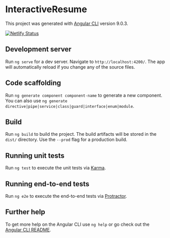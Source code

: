 # InteractiveResume

This project was generated with [Angular CLI](https://github.com/angular/angular-cli) version 9.0.3.

[![Netlify Status](https://api.netlify.com/api/v1/badges/6af34008-7f77-4cfb-913e-1a21642b7eea/deploy-status)](https://app.netlify.com/sites/quizzical-shannon-80a708/deploys)

## Development server

Run `ng serve` for a dev server. Navigate to `http://localhost:4200/`. The app will automatically reload if you change any of the source files.

## Code scaffolding

Run `ng generate component component-name` to generate a new component. You can also use `ng generate directive|pipe|service|class|guard|interface|enum|module`.

## Build

Run `ng build` to build the project. The build artifacts will be stored in the `dist/` directory. Use the `--prod` flag for a production build.

## Running unit tests

Run `ng test` to execute the unit tests via [Karma](https://karma-runner.github.io).

## Running end-to-end tests

Run `ng e2e` to execute the end-to-end tests via [Protractor](http://www.protractortest.org/).

## Further help

To get more help on the Angular CLI use `ng help` or go check out the [Angular CLI README](https://github.com/angular/angular-cli/blob/master/README.md).
